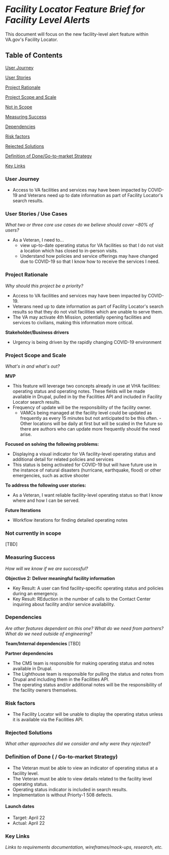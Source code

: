 # _Facility Locator Feature Brief for Facility Level Alerts_

This document will focus on the new facility-level alert feature within VA.gov's Facility Locator.

## Table of Contents

[User Journey](https://github.com/department-of-veterans-affairs/va.gov-team/blob/master/products/facilities/facility-locator/initiatives/2020-facility-level-alerts/feature-brief.md#user-journey)

[User Stories](https://github.com/department-of-veterans-affairs/va.gov-team/blob/master/products/facilities/facility-locator/initiatives/2020-facility-level-alerts/feature-brief.md#user-stories--use-cases)

[Project Rationale](https://github.com/department-of-veterans-affairs/va.gov-team/blob/master/products/facilities/facility-locator/initiatives/2020-facility-level-alerts/feature-brief.md#project-rationale)

[Project Scope and Scale](https://github.com/department-of-veterans-affairs/va.gov-team/blob/master/products/facilities/facility-locator/initiatives/2020-facility-level-alerts/feature-brief.md#project-scope-and-scale)

[Not in Scope](https://github.com/department-of-veterans-affairs/va.gov-team/blob/master/products/facilities/facility-locator/initiatives/2020-facility-level-alerts/feature-brief.md#not-currently-in-scope)

[Measuring Success](https://github.com/department-of-veterans-affairs/va.gov-team/blob/master/products/facilities/facility-locator/initiatives/2020-facility-level-alerts/feature-brief.md#measuring-success)

[Dependencies](https://github.com/department-of-veterans-affairs/va.gov-team/blob/master/products/facilities/facility-locator/initiatives/2020-facility-level-alerts/feature-brief.md#dependencies)

[Risk factors](https://github.com/department-of-veterans-affairs/va.gov-team/blob/master/products/facilities/facility-locator/initiatives/2020-facility-level-alerts/feature-brief.md#risk-factors)

[Rejected Solutions](https://github.com/department-of-veterans-affairs/va.gov-team/blob/master/products/facilities/facility-locator/initiatives/2020-facility-level-alerts/feature-brief.md#rejected-solutions)

[Definition of Done/Go-to-market Strategy](#definition-of-done---go-to-market-strategy)

[Key Links](https://github.com/department-of-veterans-affairs/va.gov-team/blob/master/products/facilities/facility-locator/initiatives/2020-facility-level-alerts/feature-brief.md#key-links)

### User Journey
- Access to VA facilities and services may have been impacted by COVID-19 and Veterans need up to date information as part of Facility Locator's search results.

### User Stories / Use Cases
*What two or three core use cases do we believe should cover ~80% of users?*
- As a Veteran, I need to...
  - view up-to-date operating status for VA facilities so that I do not visit a location which has closed to in-person visits. 
  - Understand how policies and service offerings may have changed due to COVID-19 so that I know how to receive the services I need. 

### Project Rationale
_Why should this project be a priority?_ 
- Access to VA facilities and services may have been impacted by COVID-19.  
- Veterans need up to date information as part of Facility Locator's search results so that they do not visit facilities which are unable to serve them. 
- The VA may activate 4th Mission, potentially opening facilities and services to civilians, making this information more critical. 

**Stakeholder/Business drivers**
- Urgency is being driven by the rapidly changing COVID-19 environment 

### Project Scope and Scale
_What's in and what's out?_

**MVP**
- This feature will leverage two concepts already in use at VHA facilities: operating status and operating notes. These fields will be made available in Drupal, pulled in by the Facilities API and included in Facility Locator search results. 
- Frequency of update will be the responsibility of the facility owner. 
   - VAMCs being managed at the facility level could be updated as frequently as every 15 minutes but not anticipated to be this often.    - Other locations will be daily at first but will be scaled in the future so there are authors who can update more frequently should the need arise.

**Focused on solving the following problems:**
- Displaying a visual indicator for VA facility-level operating status and additional detail for related policies and services
- This status is being activated for COVID-19 but will have future use in the instance of natural disasters (hurricane, earthquake, flood) or other emergencies,  such as active shooter

**To address the following user stories:** 
- As a Veteran, I want reliable facility-level operating status so that I know where and how I can be served. 

**Future Iterations**
- Workflow iterations for finding detailed operating notes

### Not currently in scope
[TBD]

### Measuring Success
_How will we know if we are successful?_

**Objective 2: Deliver meaningful facility information**
- Key Result: A user can find  facility-specific operating status and policies during an emergency. 
- Key Result: REduction in the number of calls to the Contact Center inquiring about facility and/or service availability. 

### Dependencies
_Are other features dependent on this one? What do we need from partners? What do we need outside of engineering?_

**Team/Internal dependencies**
[TBD]
  
**Partner dependencies**
  - The CMS team is responsible for making operating status and notes available in Drupal.  
  - The Lighthouse team is responsible for pulling the status and notes from Drupal and including them in the Facilities API. 
  - The operating status and/or additional notes will be the responsibility of the facility owners themselves. 
  
### Risk factors
  - The Facility Locator will be unable to display the operating status unless it is available via the Facilities API. 
  
### Rejected Solutions
*What other approaches did we consider and why were they rejected?*

### Definition of Done ( / Go-to-market Strategy)
- The Veteran must be able to view an indicator of operating status at a facility level. 
- The Veteran must be able to view details related to the facility level operating status. 
- Operating status indicator is included in search results.
- Implementation is without Priorty-1 508 defects. 

#### Launch dates
- Target: April 22
- Actual: April 22

### Key Links
_Links to requirements documentation, wireframes/mock-ups, research, etc._
